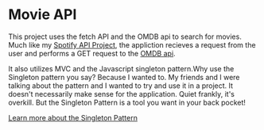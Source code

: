 # Movie API
This project uses the fetch API and the OMDB api to search for movies. Much like my [Spotify API Project](https://github.com/jonathandavidpollock/spotifyAPI),
the appliction recieves a request from the user and performs a GET request to the [OMDB api](http://www.omdbapi.com/).

It also utilizes MVC and the Javascript singleton pattern.Why use the Singleton pattern you say? Because I wanted to. My friends and I were talking about the pattern
and I wanted to try and use it in a project. It doesn't necessarily make sense for the application. Quiet frankly, it's overkill. But the Singleton Pattern
is a tool you want in your back pocket!

[Learn more about the Singleton Pattern](https://en.wikipedia.org/wiki/Singleton_pattern)
